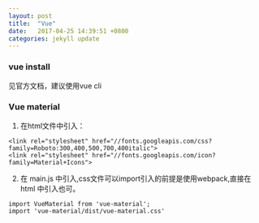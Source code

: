 ```yaml
---
layout: post
title:  "Vue"
date:   2017-04-25 14:39:51 +0800
categories: jekyll update
---
```


### vue install

见官方文档，建议使用vue cli

### Vue material

1. 在html文件中引入：


```
<link rel="stylesheet" href="//fonts.googleapis.com/css?family=Roboto:300,400,500,700,400italic">
<link rel="stylesheet" href="//fonts.googleapis.com/icon?family=Material+Icons">
```

2. 在 main.js 中引入,css文件可以import引入的前提是使用webpack,直接在html
  中引入也可。

```
import VueMaterial from 'vue-material';
import 'vue-material/dist/vue-material.css'
```











